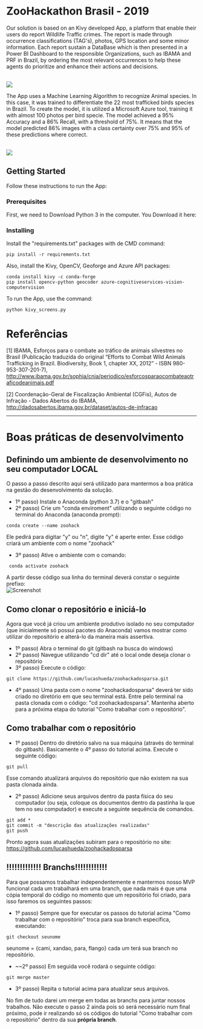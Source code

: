 # ZooHackathon Brasil - 2019

Our solution is based on an Kivy developed App, a platform that enable their users do report Wildlife Traffic crimes. The report is made through occurrence classifications (TAG's), photos, GPS location and some minor information. Each report sustain a DataBase which is then presented in a Power BI Dashboard to the responsible Organizations, such as IBAMA and PRF in Brazil, by ordering the most relevant occurrences to help these agents do prioritize and enhance their actions and decisions.

<br>
<img src="https://github.com/lucashueda/zoohackadosparsa/blob/master/tela_inicial.jpg?raw=true">
<br>

The App uses a Machine Learning Algorithm to recognize Animal species. In this case, it was trained to differentiate the 22 most trafficked birds species in Brazil. To create the model, it is utilized a Microsoft Azure tool, training it with almost 100 photos per bird specie. The model achieved a 95% Accuracy and a 86% Recall, with a threshold of 75%. It means that the model predicted 86% images with a class certainty over 75% and 95% of these predictions where correct.

<br>
<img src="https://github.com/lucashueda/zoohackadosparsa/blob/master/species_recognition.jpg?raw=true">
<br>

## Getting Started

Follow these instructions to run the App:

### Prerequisites

First, we need to Download Python 3 in the computer. You Download it here: 

### Installing

Install the "requirements.txt" packages with de CMD command:

```
pip install -r requirements.txt
```

Also, install the Kivy, OpenCV, Geoforge and Azure API packages:

```
conda install kivy -c conda-forge
pip install opencv-python geocoder azure-cognitiveservices-vision-computervision
```


To run the App, use the command:

```
python kivy_screens.py
```

# Referências

[1] IBAMA, Esforços para o combate ao tráfico de animais silvestres no Brasil (Publicação
traduzida do original “Efforts to Combat Wild Animals Trafficking in Brazil.
Biodiversity, Book 1, chapter XX, 2012” - ISBN 980-953-307-201-7), http://www.ibama.gov.br/sophia/cnia/periodico/esforcosparaocombateaotraficodeanimais.pdf

[2] Coordenação-Geral de Fiscalização Ambiental (CGFis), Autos de Infração - Dados Abertos do IBAMA, http://dadosabertos.ibama.gov.br/dataset/autos-de-infracao

___________________________________________________________________________________________________________________________________

# Boas práticas de desenvolvimento


## Definindo um ambiente de desenvolvimento no seu computador LOCAL

O passo a passo descrito aqui será utilizado para mantermos a boa prática na gestão do desenvolvimento da solução.

- 1º passo) Instale o Anaconda (python 3.7) e o "gitbash"
- 2º passo) Crie um "conda enviroment" utilizando o seguinte código no terminal do Anaconda (anaconda prompt):
```
conda create --name zoohack
```
Ele pedirá para digitar "y" ou "n", digite "y" é aperte enter. Esse código criará um ambiente com o nome "zoohack"

- 3º passo) Ative o ambiente com o comando: 
```
 conda activate zoohack
```

A partir desse código sua linha do terminal deverá constar o seguinte prefixo:
<br>
![Screenshot](https://github.com/lucashueda/zoohackadosparsa/blob/master/tutorial_git_activate.png?raw=true)
<br>

## Como clonar o repositório e iniciá-lo

Agora que você já criou um ambiente produtivo isolado no seu computador (que inicialmente só possui pacotes do Anaconda) vamos mostrar como utilizar do repositório e alterá-lo da maneira mais assertiva.

- 1º passo) Abra o terminal do git (gitbash na busca do windows)
- 2º passo) Navegue utilizando "cd dir" até o local onde deseja clonar o repositório
- 3º passo) Execute o código:
```
git clone https://github.com/lucashueda/zoohackadosparsa.git
```
- 4º passo) Uma pasta com o nome "zoohackadosparsa" deverá ter sido criado no diretório em que seu terminal está. Entre pelo terminal na pasta clonada com o código: "cd zoohackadosparsa". Mantenha aberto para a próxima etapa do tutorial "Como trabalhar com o repositório".

## Como trabalhar com o repositório

- 1º passo) Dentro do diretório salvo na sua máquina (através do terminal do gitbash). Basicamente o 4º passo do tutorial acima. Execute o seguinte código:
```
git pull
```
Esse comando atualizará arquivos do repositório que não existem na sua pasta clonada ainda. 
- 2º passo) Adicione seus arquivos dentro da pasta física do seu computador (ou seja, coloque os documentos dentro da pastinha la que tem no seu computador) e execute a seguinte sequência de comandos.
```
git add *
git commit -m "descrição das atualizações realizadas"
git push
```
Pronto agora suas atualizações subiram para o repositório no site: https://github.com/lucashueda/zoohackadosparsa

## !!!!!!!!!!!!! Branchs!!!!!!!!!!!!

Para que possamos trabalhar independentemente e mantermos nosso MVP funcional cada um trabalhará em uma branch, que nada mais é que uma cópia temporal do código no momento que um repositório foi criado, para isso faremos os seguintes passos:

- 1º passo) Sempre que for executar os passos do tutorial acima "Como trabalhar com o repositório" troca para sua branch específica, executando:
```
git checkout seunome
```
seunome = {cami, xandao, para, flango} cada um terá sua branch no repositório.
- ~~2º passo) Em seguida você rodará o seguinte código:
```
git merge master
```
- 3º passo) Repita o tutorial acima para atualizar seus arquivos.


No fim de tudo darei um merge em todas as branchs para juntar nossos trabalhos. Não execute o passo 2 ainda pois só será necessário num final próximo, pode ir realizando só os códigos do tutorial "Como trabalhar com o repositório" dentro da sua **própria branch**.
